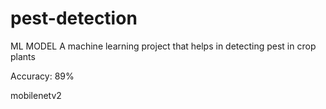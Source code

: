 # pest-detection

ML MODEL 
A machine learning project that helps in detecting pest in crop plants 

Accuracy: 89% 

mobilenetv2
